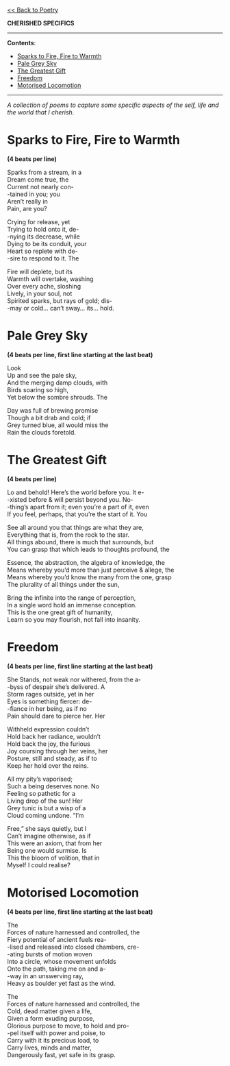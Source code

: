 [<< Back to Poetry](https://pranigopu.github.io/art/poetry)

**CHERISHED SPECIFICS**

---

**Contents**:

- [Sparks to Fire, Fire to Warmth](#sparks-to-fire-fire-to-warmth)
- [Pale Grey Sky](#pale-grey-sky)
- [The Greatest Gift](#the-greatest-gift)
- [Freedom](#freedom)
- [Motorised Locomotion](#motorised-locomotion)

---

_A collection of poems to capture some specific aspects of the self, life and the world that I cherish._

# Sparks to Fire, Fire to Warmth
**(4 beats per line)**

Sparks from a stream, in a <br>
Dream come true, the <br>
Current not nearly con- <br>
-tained in you; you <br>
Aren’t really in <br>
Pain, are you?

Crying for release, yet <br>
Trying to hold onto it, de- <br>
-nying its decrease, while <br>
Dying to be its conduit, your <br>
Heart so replete with de- <br>
-sire to respond to it. The

Fire will deplete, but its <br>
Warmth will overtake, washing <br>
Over every ache, sloshing <br>
Lively, in your soul, not <br>
Spirited sparks, but rays of gold; dis- <br>
-may or cold… can’t sway… its… hold.

# Pale Grey Sky
**(4 beats per line, first line starting at the last beat)**

Look <br>
Up and see the pale sky, <br>
And the merging damp clouds, with <br>
Birds soaring so high, <br>
Yet below the sombre shrouds. The

Day was full of brewing promise <br>
Though a bit drab and cold; if <br>
Grey turned blue, all would miss the <br>
Rain the clouds foretold.

# The Greatest Gift
**(4 beats per line)**

Lo and behold! Here’s the world before you. It e- <br>
-xisted before & will persist beyond you. No- <br>
-thing’s apart from it; even you’re a part of it, even <br>
If you feel, perhaps, that you’re the start of it. You

See all around you that things are what they are, <br>
Everything that is, from the rock to the star. <br>
All things abound, there is much that surrounds, but <br>
You can grasp that which leads to thoughts profound, the

Essence, the abstraction, the algebra of knowledge, the <br>
Means whereby you’d more than just perceive & allege, the <br>
Means whereby you’d know the many from the one, grasp <br>
The plurality of all things under the sun,

Bring the infinite into the range of perception, <br>
In a single word hold an immense conception. <br>
This is the one great gift of humanity, <br>
Learn so you may flourish, not fall into insanity.

# Freedom
**(4 beats per line, first line starting at the last beat)**

She
Stands, not weak nor withered, from the a- <br>
-byss of despair she’s delivered. A <br>
Storm rages outside, yet in her <br>
Eyes is something fiercer: de- <br>
-fiance in her being, as if no <br>
Pain should dare to pierce her. Her

Withheld expression couldn’t <br>
Hold back her radiance, wouldn’t <br>
Hold back the joy, the furious <br>
Joy coursing through her veins, her <br>
Posture, still and steady, as if to <br>
Keep her hold over the reins.

All my pity’s vaporised; <br>
Such a being deserves none. No <br>
Feeling so pathetic for a <br>
Living drop of the sun! Her <br>
Grey tunic is but a wisp of a <br>
Cloud coming undone. “I’m

Free,” she says quietly, but I <br>
Can’t imagine otherwise, as if <br>
This were an axiom, that from her <br>
Being one would surmise. Is <br>
This the bloom of volition, that in <br>
Myself I could realise?

# Motorised Locomotion
**(4 beats per line, first line starting at the last beat)**

The <br>
Forces of nature harnessed and controlled, the <br>
Fiery potential of ancient fuels rea- <br>
-lised and released into closed chambers, cre- <br>
-ating bursts of motion woven <br>
Into a circle, whose movement unfolds <br>
Onto the path, taking me on and a- <br>
-way in an unswerving ray, <br>
Heavy as boulder yet fast as the wind.

The <br>
Forces of nature harnessed and controlled, the <br>
Cold, dead matter given a life, <br>
Given a form exuding purpose, <br>
Glorious purpose to move, to hold and pro- <br>
-pel itself with power and poise, to <br>
Carry with it its precious load, to <br>
Carry lives, minds and matter, <br>
Dangerously fast, yet safe in its grasp.